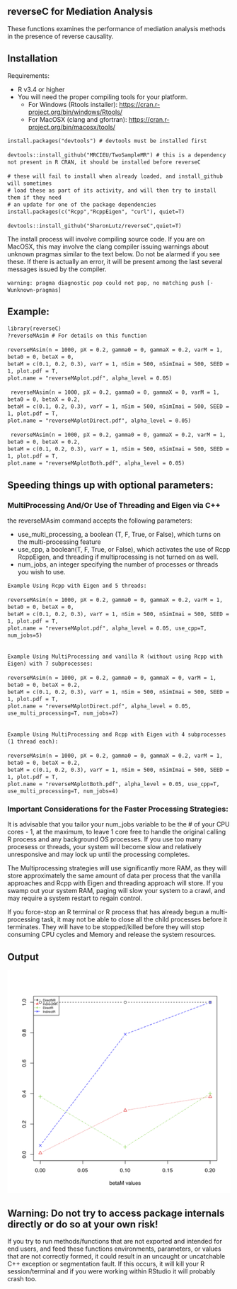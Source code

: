 

## reverseC for Mediation Analysis
These functions examines the performance of mediation analysis methods in the presence of reverse causality.

## Installation
Requirements:
* R v3.4 or higher
* You will need the proper compiling tools for your platform.
  * For Windows (Rtools installer): https://cran.r-project.org/bin/windows/Rtools/
  * For MacOSX (clang and gfortran): https://cran.r-project.org/bin/macosx/tools/

```
install.packages("devtools") # devtools must be installed first

devtools::install_github("MRCIEU/TwoSampleMR") # this is a dependency not present in R CRAN, it should be installed before reverseC

# these will fail to install when already loaded, and install_github will sometimes 
# load these as part of its activity, and will then try to install them if they need 
# an update for one of the package dependencies
install.packages(c("Rcpp","RcppEigen", "curl"), quiet=T) 

devtools::install_github("SharonLutz/reverseC",quiet=T)
```
The install process will involve compiling source code. If you are on MacOSX, this may involve the clang compiler issuing warnings about unknown pragmas similar to the text below. Do not be alarmed if you see these. If there is actually an error, it will be present among the last several messages issued by the compiler.
```
warning: pragma diagnostic pop could not pop, no matching push [-Wunknown-pragmas]
```

## Example:
```
library(reverseC)
?reverseMAsim # For details on this function

reverseMAsim(n = 1000, pX = 0.2, gamma0 = 0, gammaX = 0.2, varM = 1, beta0 = 0, betaX = 0, 
betaM = c(0.1, 0.2, 0.3), varY = 1, nSim = 500, nSimImai = 500, SEED = 1, plot.pdf = T, 
plot.name = "reverseMAplot.pdf", alpha_level = 0.05)

 reverseMAsim(n = 1000, pX = 0.2, gamma0 = 0, gammaX = 0, varM = 1, beta0 = 0, betaX = 0.2, 
betaM = c(0.1, 0.2, 0.3), varY = 1, nSim = 500, nSimImai = 500, SEED = 1, plot.pdf = T, 
plot.name = "reverseMAplotDirect.pdf", alpha_level = 0.05)

 reverseMAsim(n = 1000, pX = 0.2, gamma0 = 0, gammaX = 0.2, varM = 1, beta0 = 0, betaX = 0.2, 
betaM = c(0.1, 0.2, 0.3), varY = 1, nSim = 500, nSimImai = 500, SEED = 1, plot.pdf = T, 
plot.name = "reverseMAplotBoth.pdf", alpha_level = 0.05)
```

## Speeding things up with optional parameters:
### MultiProcessing And/Or Use of Threading and Eigen via C++
the reverseMAsim command accepts the following parameters:
* use_multi_processing, a boolean (T, F, True, or False), which turns on the multi-processing feature
* use_cpp, a boolean(T, F, True, or False), which activates the use of Rcpp RcppEigen, and threading if multiprocessing is not turned on as well.
* num_jobs, an integer specifying the number of processes or threads you wish to use.
```
Example Using Rcpp with Eigen and 5 threads:

reverseMAsim(n = 1000, pX = 0.2, gamma0 = 0, gammaX = 0.2, varM = 1, beta0 = 0, betaX = 0, 
betaM = c(0.1, 0.2, 0.3), varY = 1, nSim = 500, nSimImai = 500, SEED = 1, plot.pdf = T, 
plot.name = "reverseMAplot.pdf", alpha_level = 0.05, use_cpp=T, num_jobs=5)


Example Using MultiProcessing and vanilla R (without using Rcpp with Eigen) with 7 subprocesses:

reverseMAsim(n = 1000, pX = 0.2, gamma0 = 0, gammaX = 0, varM = 1, beta0 = 0, betaX = 0.2, 
betaM = c(0.1, 0.2, 0.3), varY = 1, nSim = 500, nSimImai = 500, SEED = 1, plot.pdf = T, 
plot.name = "reverseMAplotDirect.pdf", alpha_level = 0.05, use_multi_processing=T, num_jobs=7)


Example Using MultiProcessing and Rcpp with Eigen with 4 subprocesses (1 thread each):

reverseMAsim(n = 1000, pX = 0.2, gamma0 = 0, gammaX = 0.2, varM = 1, beta0 = 0, betaX = 0.2, 
betaM = c(0.1, 0.2, 0.3), varY = 1, nSim = 500, nSimImai = 500, SEED = 1, plot.pdf = T, 
plot.name = "reverseMAplotBoth.pdf", alpha_level = 0.05, use_cpp=T, use_multi_processing=T, num_jobs=4)
```

### Important Considerations for the Faster Processing Strategies:

It is advisable that you tailor your num_jobs variable to be the # of your CPU cores - 1, at the maximum, to leave 1 core free to handle the original calling R process and any background OS processes. If you use too many procesess or threads, your system will become slow and relatively unresponsive and may lock up until the processing completes.

The Multiprocessing strategies will use significantly more RAM, as they will store approximately the same amount of data per process that the vanilla approaches and Rcpp with Eigen and threading approach will store. If you swamp out your system RAM, paging will slow your system to a crawl, and may require a system restart to regain control.

If you force-stop an R terminal or R process that has already begun a multi-processing task, it may not be able to close all the child processes before it terminates. They will have to be stopped/killed before they will stop consuming CPU cycles and Memory and release the system resources.



## Output

<img src="https://github.com/SharonLutz/reverseC/blob/master/reverseMAplot.png" width="600">

## Warning: Do not try to access package internals directly or do so at your own risk!
If you try to run methods/functions that are not exported and intended for end users, and feed these functions environments, parameters, or values that are not correctly formed, it could result in an uncaught or uncatchable C++ exception or segmentation fault. If this occurs, it will kill your R session/terminal and if you were working within RStudio it will probably crash too.